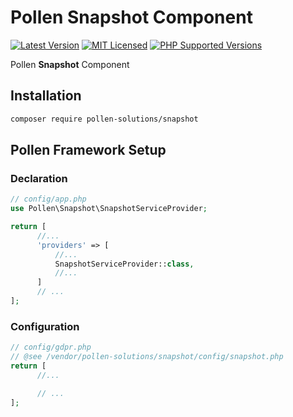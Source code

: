 # Pollen Snapshot Component

[![Latest Version](https://img.shields.io/badge/release-1.0.0-blue?style=for-the-badge)](https://www.presstify.com/pollen-solutions/snapshot/)
[![MIT Licensed](https://img.shields.io/badge/license-MIT-green?style=for-the-badge)](LICENSE.md)
[![PHP Supported Versions](https://img.shields.io/badge/PHP->=7.4-8892BF?style=for-the-badge&logo=php)](https://www.php.net/supported-versions.php)

Pollen **Snapshot** Component

## Installation

```bash
composer require pollen-solutions/snapshot
```

## Pollen Framework Setup

### Declaration

```php
// config/app.php
use Pollen\Snapshot\SnapshotServiceProvider;

return [
      //...
      'providers' => [
          //...
          SnapshotServiceProvider::class,
          //...
      ]
      // ...
];
```

### Configuration

```php
// config/gdpr.php
// @see /vendor/pollen-solutions/snapshot/config/snapshot.php
return [
      //...

      // ...
];
```
